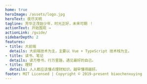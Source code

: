 ```yaml
---
home: true
heroImage: /assets/logo.jpg
heroText: 夜尽天明
tagline: 芳华正茂始少年，时光正好，未来可期 ！
actionText: 开始围观 →
actionLink: /guide/
sidebarDepth: 2
features:
- title: 大前端
  details: 大前端技术为主，主要以 Vue + TypeScript 技术栈为主。
- title: 读书、笔记
  details: 读万卷书，行万里路，遇见最好的自己。
- title: 理财
  details: 人人都应该懂点理财知识，越早懂得越好。
footer: MIT Licensed | Copyright © 2019-present biaochenxuying
---
```

